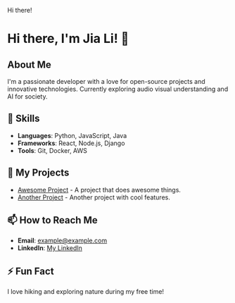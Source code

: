 Hi there!

# Hi there, I'm Jia Li! 👋

## About Me
I'm a passionate developer with a love for open-source projects and innovative technologies. Currently exploring audio visual understanding and AI for society.

## 🔧 Skills
- **Languages**: Python, JavaScript, Java
- **Frameworks**: React, Node.js, Django
- **Tools**: Git, Docker, AWS

## 📂 My Projects
- [Awesome Project](https://github.com/jiali-home/awesome-project) - A project that does awesome things.
- [Another Project](https://github.com/jiali-home/another-project) - Another project with cool features.

## 📫 How to Reach Me
- **Email**: example@example.com
- **LinkedIn**: [My LinkedIn](https://linkedin.com/in/jiali-home)

## ⚡ Fun Fact
I love hiking and exploring nature during my free time!

